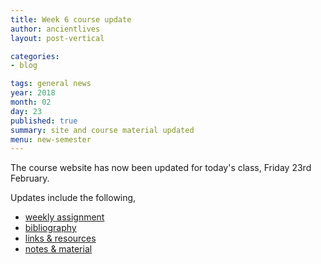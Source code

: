 ```yaml
---
title: Week 6 course update
author: ancientlives
layout: post-vertical

categories:
- blog

tags: general news
year: 2018
month: 02
day: 23
published: true
summary: site and course material updated
menu: new-semester
---
```


The course website has now been updated for today's class, Friday 23rd February.

Updates include the following,

* [weekly assignment](/weekly_assignment)
* [bibliography](/bibliography)
* [links & resources](/links)
* [notes & material](/notes)
